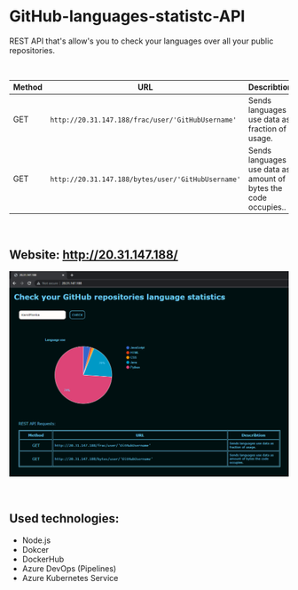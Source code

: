 # GitHub-languages-statistc-API
REST API that's allow's you to check your languages over all your public repositories.

<br>

| Method  | URL | Describtion|
| ------------- | ------------- | ------------- |
| GET  | `http://20.31.147.188/frac/user/'GitHubUsername'`  | Sends languages use data as fraction of usage. |
| GET  | `http://20.31.147.188/bytes/user/'GitHubUsername'`  |Sends languages use data as amount of bytes the code occupies.. |

<br>

## Website: http://20.31.147.188/
![Alt text](preview.png)

<br>

## Used technologies:
- Node.js
- Dokcer
- DockerHub
- Azure DevOps (Pipelines)
- Azure Kubernetes Service
